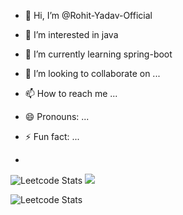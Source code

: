 - 👋 Hi, I’m @Rohit-Yadav-Official
- 👀 I’m interested in java
- 🌱 I’m currently learning spring-boot
- 💞️ I’m looking to collaborate on ...
- 📫 How to reach me ...
- 😄 Pronouns: ...
- ⚡ Fun fact: ...

- 
![Leetcode Stats](https://leetcode.com/u/sachin76448/lapor?ext=contest)
![](https://leetcard.jacoblin.cool/lapor?ext=contest)

![Leetcode Stats](https://leetcode.card.workers.dev/sachin76448?theme=forest&font=patrick_hand&extension=contest)
<!---
Rohit-Yadav-Official/Rohit-Yadav-Official is a ✨ special ✨ repository because its `README.md` (this file) appears on your GitHub profile.
You can click the Preview link to take a look at your changes.
--->

